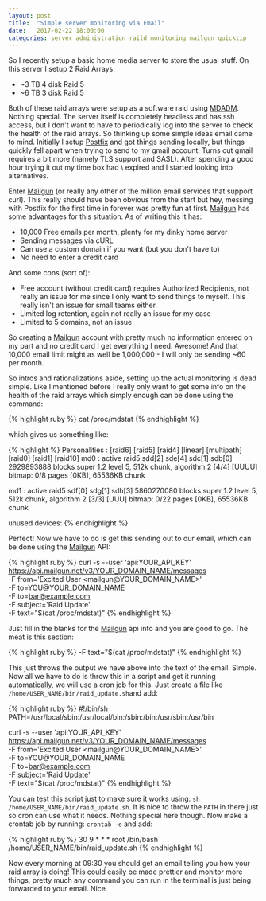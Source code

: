 ```yaml
---
layout: post
title:  "Simple server monitoring via Email"
date:   2017-02-22 18:00:00
categories: server administration raild monitoring mailgun quicktip
---
```


So I recently setup a basic home media server to store the usual stuff. On this
server I setup 2 Raid Arrays:

- ~3 TB 4 disk Raid 5
- ~6 TB 3 disk Raid 5

Both of these raid arrays were setup as a software raid using [MDADM][mdadm].
Nothing special. The server itself is completely headless and has ssh access,
but I don't want to have to periodically log into the server to check the
health of the raid arrays. So thinking up some simple ideas email came to mind.
Initially I setup [Postfix][postfix] and got things sending locally, but things
quickly fell apart when trying to send to my gmail account. Turns out gmail
requires a bit more (namely TLS support and SASL). After spending a good hour
trying it out my time box had \ expired and I started looking into
alternatives.

Enter [Mailgun][mailgun] (or really any other of the million email services
that support curl). This really should have been obvious from the start but
hey, messing with Postfix for the first time in forever was pretty fun at
first. [Mailgun][mailgun] has some advantages for this situation. As of writing
this it has:

- 10,000 Free emails per month, plenty for my dinky home server
- Sending messages via cURL
- Can use a custom domain if you want (but you don't have to)
- No need to enter a credit card

And some cons (sort of):

- Free account (without credit card) requires Authorized Recipients, not really
  an issue for me since I only want to send things to myself. This really isn't
  an issue for small teams either.
- Limited log retention, again not really an issue for my case
- Limited to 5 domains, not an issue

So creating a [Mailgun][mailgun] account with pretty much no information
entered on my part and no credit card I get everything I need. Awesome! And
that 10,000 email limit might as well be 1,000,000 - I will only be sending ~60
per month.

So intros and rationalizations aside, setting up the actual monitoring is dead
simple. Like I mentioned before I really only want to get some info on the
health of the raid arrays which simply enough can be done using the command:

{% highlight ruby %}
cat /proc/mdstat
{% endhighlight %}

which gives us something like:

{% highlight %}
Personalities : [raid6] [raid5] [raid4] [linear] [multipath] [raid0] [raid1] [raid10]
md0 : active raid5 sdd[2] sde[4] sdc[1] sdb[0]
      2929893888 blocks super 1.2 level 5, 512k chunk, algorithm 2 [4/4] [UUUU]
      bitmap: 0/8 pages [0KB], 65536KB chunk

md1 : active raid5 sdf[0] sdg[1] sdh[3]
      5860270080 blocks super 1.2 level 5, 512k chunk, algorithm 2 [3/3] [UUU]
      bitmap: 0/22 pages [0KB], 65536KB chunk

unused devices: <none>
{% endhighlight %}

Perfect! Now we have to do is get this sending out to our email, which can be
done using the [Mailgun][mailgun] API:

{% highlight ruby %}
curl -s --user 'api:YOUR_API_KEY' \
    https://api.mailgun.net/v3/YOUR_DOMAIN_NAME/messages \
    -F from='Excited User <mailgun@YOUR_DOMAIN_NAME>' \
    -F to=YOU@YOUR_DOMAIN_NAME \
    -F to=bar@example.com \
    -F subject='Raid Update' \
    -F text="$(cat /proc/mdstat)"
{% endhighlight %}

Just fill in the blanks for the [Mailgun][mailgun] api info and you are good to
go. The meat is this section:

{% highlight ruby %}
    -F text="$(cat /proc/mdstat)"
{% endhighlight %}

This just throws the output we have above into the text of the email. Simple.
Now all we have to do is throw this in a script and get it running
automatically, we will use a cron job for this. Just create a file like
`/home/USER_NAME/bin/raid_update.sh`and add:

{% highlight ruby %}
#!/bin/sh
PATH=/usr/local/sbin:/usr/local/bin:/sbin:/bin:/usr/sbin:/usr/bin

curl -s --user 'api:YOUR_API_KEY' \
    https://api.mailgun.net/v3/YOUR_DOMAIN_NAME/messages \
    -F from='Excited User <mailgun@YOUR_DOMAIN_NAME>' \
    -F to=YOU@YOUR_DOMAIN_NAME \
    -F to=bar@example.com \
    -F subject='Raid Update' \
    -F text="$(cat /proc/mdstat)"
{% endhighlight %}

You can test this script just to make sure it works using: `sh
/home/USER_NAME/bin/raid_update.sh`. It is nice to throw the `PATH` in there
just so cron can use what it needs. Nothing special here though. Now make a
crontab job by running: `crontab -e` and add:

{% highlight ruby %}
30 9 * * *   root    /bin/bash /home/USER_NAME/bin/raid_update.sh
{% endhighlight %}

Now every morning at 09:30 you should get an email telling you how your raid
array is doing! This could easily be made prettier and monitor more things,
pretty much any command you can run in the terminal is just being forwarded to
your email. Nice.

[mdadm]: https://linux.die.net/man/8/mdadm
[postfix]: http://www.postfix.org/postfix-manuals.html
[mailgun]: https://www.mailgun.com/
